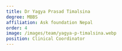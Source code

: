 ```yaml
---
title: Dr Yagya Prasad Timalsina
degree: MBBS
affiliation: Ask foundation Nepal
order: 4
image: /images/team/yagya-p-timalsina.webp
position: Clinical Coordinator
---
```


